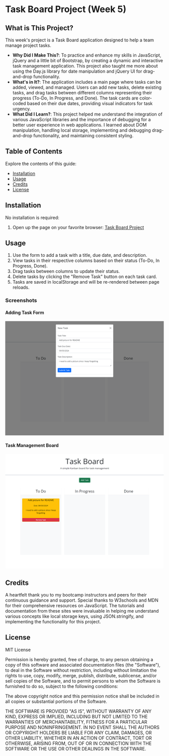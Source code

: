 # Task Board Project (Week 5)

## What is This Project?

This week's project is a Task Board application designed to help a team manage project tasks.

- **Why Did I Make This?**: To practice and enhance my skills in JavaScript, jQuery and a little bit of Bootstrap, by creating a dynamic and interactive task management application. This project also taught me more about using the Day.js library for date manipulation and jQuery UI for drag-and-drop functionality.
- **What's in It?**: The application includes a main page where tasks can be added, viewed, and managed. Users can add new tasks, delete existing tasks, and drag tasks between different columns representing their progress (To-Do, In Progress, and Done). The task cards are color-coded based on their due dates, providing visual indicators for task urgency.
- **What Did I Learn?**: This project helped me understand the integration of various JavaScript libraries and the importance of debugging for a better user experience in web applications. I learned about DOM manipulation, handling local storage, implementing and debugging drag-and-drop functionality, and maintaining consistent styling. 

## Table of Contents

Explore the contents of this guide:

- [Installation](#installation)
- [Usage](#usage)
- [Credits](#credits)
- [License](#license)

## Installation

No installation is required:
1. Open up the page on your favorite browser: [Task Board Project](https://kitkatkernel.github.io/Homework-5/)

## Usage

1. Use the form to add a task with a title, due date, and description.
2. View tasks in their respective columns based on their status (To-Do, In Progress, Done).
3. Drag tasks between columns to update their status.
4. Delete tasks by clicking the "Remove Task" button on each task card.
5. Tasks are saved in localStorage and will be re-rendered between page reloads.

### Screenshots

#### Adding Task Form
![Main Page](./sample1.png)

#### Task Management Board
![Task Management](./sample2.png)

## Credits

A heartfelt thank you to my bootcamp instructors and peers for their continuous guidance and support. Special thanks to W3schools and MDN for their comprehensive resources on JavaScript. The tutorials and documentation from these sites were invaluable in helping me understand various concepts like local storage keys, using JSON.stringify, and implementing the functionality for this project.

## License

MIT License 

Permission is hereby granted, free of charge, to any person obtaining a copy of this software and associated documentation files (the "Software"), to deal in the Software without restriction, including without limitation the rights to use, copy, modify, merge, publish, distribute, sublicense, and/or sell copies of the Software, and to permit persons to whom the Software is furnished to do so, subject to the following conditions:

The above copyright notice and this permission notice shall be included in all copies or substantial portions of the Software.

THE SOFTWARE IS PROVIDED "AS IS", WITHOUT WARRANTY OF ANY KIND, EXPRESS OR IMPLIED, INCLUDING BUT NOT LIMITED TO THE WARRANTIES OF MERCHANTABILITY, FITNESS FOR A PARTICULAR PURPOSE AND NONINFRINGEMENT. IN NO EVENT SHALL THE AUTHORS OR COPYRIGHT HOLDERS BE LIABLE FOR ANY CLAIM, DAMAGES, OR OTHER LIABILITY, WHETHER IN AN ACTION OF CONTRACT, TORT OR OTHERWISE, ARISING FROM, OUT OF OR IN CONNECTION WITH THE SOFTWARE OR THE USE OR OTHER DEALINGS IN THE SOFTWARE.
